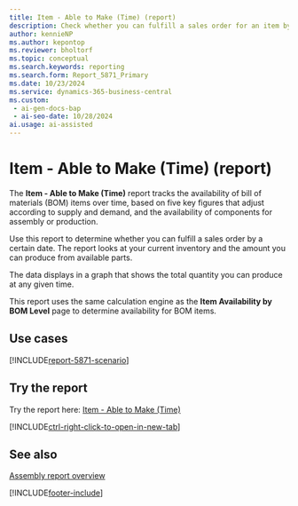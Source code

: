 ```yaml
---
title: Item - Able to Make (Time) (report)
description: Check whether you can fulfill a sales order for an item by a specified date. Look at its current availability in combination with quantities that its components can supply if someone starts an assembly order. 
author: kennieNP
ms.author: kepontop
ms.reviewer: bholtorf
ms.topic: conceptual
ms.search.keywords: reporting
ms.search.form: Report_5871_Primary
ms.date: 10/23/2024
ms.service: dynamics-365-business-central
ms.custom:
 - ai-gen-docs-bap
 - ai-seo-date: 10/28/2024
ai.usage: ai-assisted
---
```


# Item - Able to Make (Time) (report)

The **Item - Able to Make (Time)** report tracks the availability of bill of materials (BOM) items over time, based on five key figures that adjust according to supply and demand, and the availability of components for assembly or production.

Use this report to determine whether you can fulfill a sales order by a certain date. The report looks at your current inventory and the amount you can produce from available parts.

The data displays in a graph that shows the total quantity you can produce at any given time.

This report uses the same calculation engine as the **Item Availability by BOM Level** page to determine availability for BOM items.

## Use cases

[!INCLUDE[report-5871-scenario](../includes/report-5871-scenario-include.md)]

<!-- 

Prompt

Below is a report in an ERP system. Provide 3-4 use cases for different personas working with fixed asset management or finance for fixed assets.

Format like this:    
  
As a <persona>, use the report to    
* use case 1  
* use case 2    

Do not capitalize the persona names. 

Do not start lines with "Use the data to"

## Report name
Item - Able to Make (Time)

## Report description
The *Item - Able to Make (Time)* report shows how five different key availability figures change over time for a Bill of Material (BOM) item. 
These figures change according to expected supply and demand events and to supply that is based on available components that can be assembled or produced.
The report shows you when and how many units of an assembly and production item you can make based on component availability and the item's current availability. This is shown as the total quantity.
The information is shown in a graph where each availability figure is a line that progresses along the timeline and moves up and down as quantities change. The quantity figures come from the same engine that provides information to the **Item Availability by BOM Level** window.

### What the report does
The *Item - Able to Make (Time)* report tracks the availability of Bill of Material (BOM) items over time, based on five key figures that adjust according to supply and demand, as well as the availability of components for assembly or production. 
Use this report to determine if a sales order can be fulfilled by a certain date. The report looks at your current inventory and the amount you can produce from available parts.
The data is displayed in a graph, showing the total quantity you can produce at any given time, based on these changing figures.
This report uses the same calculation engine as the **Item Availability by BOM Level Window** to determine the availability figures for BOM items.

### Use cases
Check whether you can fulfill a sales order for an item on a specified date by looking at its current availability in combination with the potential quantities that its components can supply if an assembly order were started. 

Please include your data sources and URLs

-->

## Try the report

Try the report here: [Item - Able to Make (Time)](https://businesscentral.dynamics.com?report=5871)

[!INCLUDE[ctrl-right-click-to-open-in-new-tab](../includes/ctrl-right-click-to-open-in-new-tab.md)]

## See also

[Assembly report overview](../assembly-reports.md)  

[!INCLUDE[footer-include](../includes/footer-banner.md)]